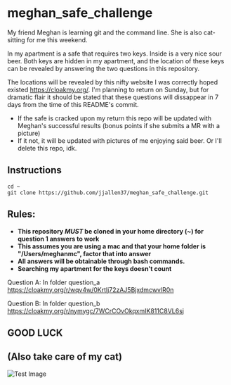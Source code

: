 # meghan_safe_challenge
My friend Meghan is learning git and the command line. She is also cat-sitting for me this weekend. 

In my apartment is a safe that requires two keys. Inside is a very nice sour beer. Both keys are hidden in my apartment, and the location of these keys can be revealed by answering the two questions in this repository. 

The locations will be revealed by this nifty website I was correctly hoped existed https://cloakmy.org/. I'm planning to return on Sunday, but for dramatic flair it should be stated that these questions will dissappear in 7 days from the time of this README's commit. 

- If the safe is cracked upon my return this repo will be updated with Meghan's successful results (bonus points if she submits a MR with a picture)
- If it not, it will be updated with pictures of me enjoying said beer. Or I'll delete this repo, idk.


## Instructions
```
cd ~
git clone https://github.com/jjallen37/meghan_safe_challenge.git
```

## Rules:
- **This repository *MUST* be cloned in your home directory (~) for question 1 answers to work**
- **This assumes you are using a mac and that your home folder is "/Users/meghanmc", factor that into answer**
- **All answers will be obtainable through bash commands.**
- **Searching my apartment for the keys doesn't count**

Question A: In folder question_a  
https://cloakmy.org/r/wqv4w/0Krtlj72zAJ5BjxdmcwvlR0n

Question B: In folder question_b  
https://cloakmy.org/r/nymygc/7WCrCOvOkqxmIK811C8VL6sj


## **GOOD LUCK**
## **(Also take care of my cat)**
![Test Image](https://user-images.githubusercontent.com/2042622/93620102-7c63ee80-f9a7-11ea-990a-5d58e15c6947.png)
